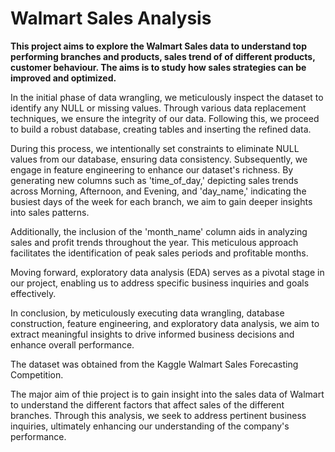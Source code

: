 # Walmart Sales Analysis

**This project aims to explore the Walmart Sales data to understand top performing branches and products, sales trend of of different products, customer behaviour. The aims is to study how sales strategies can be improved and optimized.**

In the initial phase of data wrangling, we meticulously inspect the dataset to identify any NULL or missing values. Through various data replacement techniques, we ensure the integrity of our data. Following this, we proceed to build a robust database, creating tables and inserting the refined data.

During this process, we intentionally set constraints to eliminate NULL values from our database, ensuring data consistency. Subsequently, we engage in feature engineering to enhance our dataset's richness. By generating new columns such as 'time_of_day,' depicting sales trends across Morning, Afternoon, and Evening, and 'day_name,' indicating the busiest days of the week for each branch, we aim to gain deeper insights into sales patterns.

Additionally, the inclusion of the 'month_name' column aids in analyzing sales and profit trends throughout the year. This meticulous approach facilitates the identification of peak sales periods and profitable months.

Moving forward, exploratory data analysis (EDA) serves as a pivotal stage in our project, enabling us to address specific business inquiries and goals effectively.

In conclusion, by meticulously executing data wrangling, database construction, feature engineering, and exploratory data analysis, we aim to extract meaningful insights to drive informed business decisions and enhance overall performance.

The dataset was obtained from the Kaggle Walmart Sales Forecasting Competition.

The major aim of thie project is to gain insight into the sales data of Walmart to understand the different factors that affect sales of the different branches. Through this analysis, we seek to address pertinent business inquiries, ultimately enhancing our understanding of the company's performance.
